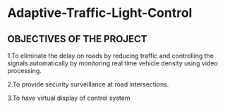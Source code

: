 # Adaptive-Traffic-Light-Control
## OBJECTIVES OF THE PROJECT 

1.To eliminate the delay on roads by reducing traffic and controlling the signals automatically by monitoring real time vehicle density using video processing.

2.To provide security surveillance at road intersections.

3.To have virtual display of control system

